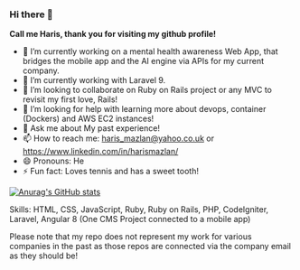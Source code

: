 ### Hi there 👋

**Call me Haris, thank you for visiting my github profile!**

- 🔭 I’m currently working on a mental health awareness Web App, that bridges the mobile app and the AI engine via APIs for my current company.
- 🌱 I’m currently working with Laravel 9.
- 👯 I’m looking to collaborate on Ruby on Rails project or any MVC to revisit my first love, Rails!
- 🤔 I’m looking for help with learning more about devops, container (Dockers) and AWS EC2 instances!
- 💬 Ask me about My past experience!
- 📫 How to reach me: haris_mazlan@yahoo.co.uk or https://www.linkedin.com/in/harismazlan/
- 😄 Pronouns: He
- ⚡ Fun fact: Loves tennis and has a sweet tooth!


[![Anurag's GitHub stats](https://github-readme-stats.vercel.app/api?username=harismazlan)](https://github.com/anuraghazra/github-readme-stats)

Skills: HTML, CSS, JavaScript, Ruby, Ruby on Rails, PHP, CodeIgniter, Laravel, Angular 8 (One CMS Project connected to a mobile app)

Please note that my repo does not represent my work for various companies in the past as those repos are connected via the company email as they should be!
